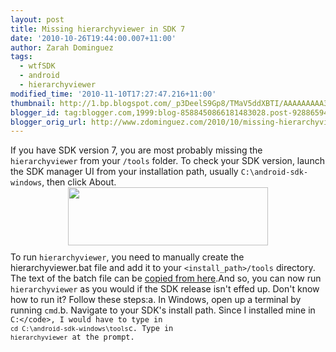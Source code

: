 ```yaml
---
layout: post
title: Missing hierarchyviewer in SDK 7
date: '2010-10-26T19:44:00.007+11:00'
author: Zarah Dominguez
tags:
  - wtfSDK
  - android
  - hierarchyviewer
modified_time: '2010-11-10T17:27:47.216+11:00'
thumbnail: http://1.bp.blogspot.com/_p3DeelS9Gp8/TMaV5ddXBTI/AAAAAAAAA3U/m64RuYWMdOI/s72-c/SDK+version.PNG
blogger_id: tag:blogger.com,1999:blog-8588450866181483028.post-928865941430702707
blogger_orig_url: http://www.zdominguez.com/2010/10/missing-hierarchyviewer-in-sdk-7.html
---
```


If you have SDK version 7, you are most probably missing the <code>hierarchyviewer</code> from your <code>/tools</code> folder.  To check your SDK version, launch the SDK manager UI from your installation path, usually <code>C:\android-sdk-windows</code>, then click About.<a onblur="try {parent.deselectBloggerImageGracefully();} catch(e) {}" href="http://1.bp.blogspot.com/_p3DeelS9Gp8/TMaV5ddXBTI/AAAAAAAAA3U/m64RuYWMdOI/s1600/SDK+version.PNG"><img style="display:block; margin:0px auto 10px; text-align:center;cursor:pointer; cursor:hand;width: 320px; height: 93px;" src="http://1.bp.blogspot.com/_p3DeelS9Gp8/TMaV5ddXBTI/AAAAAAAAA3U/m64RuYWMdOI/s320/SDK+version.PNG" border="0" alt="" id="BLOGGER_PHOTO_ID_5532274006664086834" /></a>To run <code>hierarchyviewer</code>, you need to manually create the </code>hierarchyviewer.bat</code> file and add it to your <code>&lt;install_path&gt;/tools</code> directory.  The text of the batch file can be <a href="http://android.git.kernel.org/?p=platform/sdk.git;a=blob_plain;f=hierarchyviewer/etc/hierarchyviewer.bat;hb=tools_r7">copied from here</a>.And so, you can now run <code>hierarchyviewer</code> as you would if the SDK release isn't effed up.  Don't know how to run it? Follow these steps:a. In Windows, open up a terminal by running <code>cmd</code>.b. Navigate to your SDK's install path.  Since I installed mine in <code>C:\</code>, I would have to type in <code>cd C:\android-sdk-windows\tools</code>c. Type in <code>hierarchyviewer</code> at the prompt.